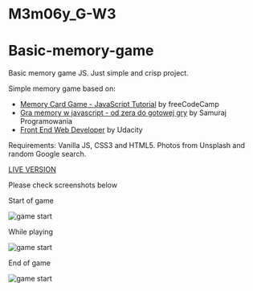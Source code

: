 # M3m06y_G-W3

# Basic-memory-game

Basic memory game JS. Just simple and crisp project. 

Simple memory game based on:

- [Memory Card Game - JavaScript Tutorial](https://www.youtube.com/watch?v=ZniVgo8U7ek&t=1809s) by freeCodeCamp
- [Gra memory w javascript - od zera do gotowej gry](https://www.youtube.com/watch?v=gKUUHjEg7mQ&t=969s) by Samuraj Programowania
- [Front End Web Developer](https://www.udacity.com/course/front-end-web-developer-nanodegree--nd0011) by Udacity

Requirements: Vanilla JS, CSS3 and HTML5.
Photos from Unsplash and random Google search.

[LIVE VERSION](https://montraw.pythonanywhere.com/)

Please check screenshots below

Start of game

![game start](https://github.com/MTrawinska/Memory-Game-Basic/blob/master/static/img/1.png)

While playing

![game start](https://github.com/MTrawinska/Memory-Game-Basic/blob/master/static/img/2.png)

End of game

![game start](https://github.com/MTrawinska/Memory-Game-Basic/blob/master/static/img/3.png)


